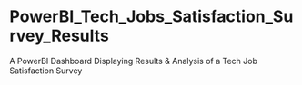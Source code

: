 # PowerBI_Tech_Jobs_Satisfaction_Survey_Results
A PowerBI Dashboard Displaying Results &amp; Analysis of a Tech Job Satisfaction Survey
